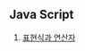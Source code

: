 ## Java Script

1. [표현식과 연산자](https://developer.mozilla.org/ko/docs/Web/JavaScript/Guide/Expressions_and_Operators)
